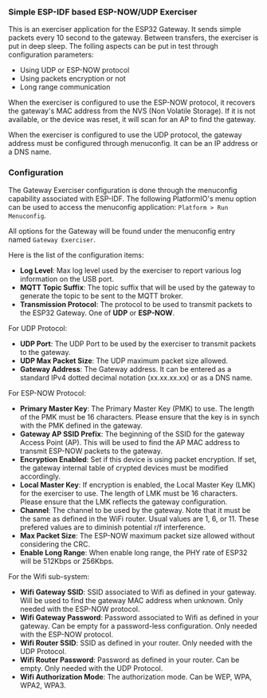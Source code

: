 ### Simple ESP-IDF based ESP-NOW/UDP Exerciser

This is an exerciser application for the ESP32 Gateway. It sends simple packets every 10 second to the gateway. Between transfers, the exerciser is put in deep sleep. The folling aspects can be put in test through configuration parameters:

- Using UDP or ESP-NOW protocol
- Using packets encryption or not
- Long range communication

When the exerciser is configured to use the ESP-NOW protocol, it recovers the gateway's MAC address from the NVS (Non Volatile Storage). If it is not available, or the device was reset, it will scan for an AP to find the gateway.

When the exerciser is configured to use the UDP protocol, the gateway address must be configured through menuconfig. It can be an IP address or a DNS name.

### Configuration

The Gateway Exerciser configuration is done through the menuconfig capability associated with ESP-IDF. The following PlatformIO's menu option can be used to access the menuconfig application: `Platform > Run Menuconfig`.

All options for the Gateway will be found under the menuconfig entry named `Gateway Exerciser`.

Here is the list of the configuration items:

- **Log Level**: Max log level used by the exerciser to report various log information on the USB port.
- **MQTT Topic Suffix**: The topic suffix that will be used by the gateway to generate the topic to be sent to the MQTT broker.
- **Transmission Protocol**: The protocol to be used to transmit packets to the ESP32 Gateway. One of **UDP** or **ESP-NOW**.

For UDP Protocol:
- **UDP Port**: The UDP Port to be used by the exerciser to transmit packets to the gateway.
- **UDP Max Packet Size**: The UDP maximum packet size allowed.
- **Gateway Address**: The Gateway address. It can be entered as a standard IPv4 dotted decimal notation (xx.xx.xx.xx) or as a DNS name.

For ESP-NOW Protocol:
- **Primary Master Key**: The Primary Master Key (PMK) to use. The length of the PMK must be 16 characters. Please ensure that the key is in synch with the PMK defined in the gateway.
- **Gateway AP SSID Prefix**: The beginning of the SSID for the gateway Access Point (AP). This will be used to find the AP MAC address to transmit ESP-NOW packets to the gateway.
- **Encryption Enabled**: Set if this device is using packet encryption. If set, the gateway internal table of crypted devices must be modified accordingly.
- **Local Master Key**: If encryption is enabled, the Local Master Key (LMK) for the exerciser to use. The length of LMK must be 16 characters. Please ensure that the LMK reflects the gateway configuration.
- **Channel**: The channel to be used by the gateway. Note that it must be the same as defined in the WiFi router. Usual values are 1, 6, or 11. These prefered values are to diminish potential r/f interference.
- **Max Packet Size**: The ESP-NOW maximum packet size allowed without considering the CRC.
- **Enable Long Range**: When enable long range, the PHY rate of ESP32 will be 512Kbps or 256Kbps.

For the Wifi sub-system:
- **Wifi Gateway SSID**: SSID associated to Wifi as defined in your gateway. Will be used to find the gateway MAC address when unknown. Only needed with the ESP-NOW protocol.
- **Wifi Gateway Password**: Password associated to Wifi as defined in your gateway. Can be empty for a password-less configuration.  Only needed with the ESP-NOW protocol.
- **Wifi Router SSID**: SSID as defined in your router. Only needed with the UDP Protocol.
- **Wifi Router Password**: Password as defined in your router. Can be empty.  Only needed with the UDP Protocol.
- **Wifi Authorization Mode**: The authorization mode. Can be WEP, WPA, WPA2, WPA3.